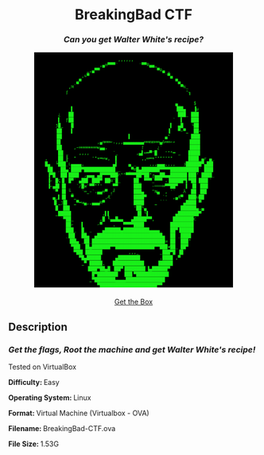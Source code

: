 <div align="center">
<h1>BreakingBad CTF</h1>
<h3><i>Can you get Walter White's recipe?</i></h3>
<img src="1.png" width="400px">
  <br>
</br>
<a href="https://drive.google.com/file/d/1sV8dcL1Gth5fb0WNYUbqSIFtssVeLPVT/view?usp=sharing">Get the Box</a>
</div>

<h2>Description</h2>
<h3><b><i>Get the flags, Root the machine and get Walter White's recipe!</i></b></h3>
<p>Tested on VirtualBox</p>
<p><b>Difficulty: </b> Easy</p>
<p><b>Operating System: </b>Linux</p>
<p><b>Format: </b>Virtual Machine (Virtualbox - OVA)</p>
<p><b>Filename: </b>BreakingBad-CTF.ova</p>
<p><b>File Size: </b>1.53G</p>






